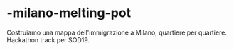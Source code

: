 # -milano-melting-pot
Costruiamo una mappa dell'immigrazione a Milano, quartiere per quartiere. Hackathon track per SOD19.

